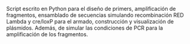 Script escrito en Python para el diseño de primers, amplificación de fragmentos, ensamblado de secuencias simulando recombinación RED Lambda y cre/loxP para el armado, construcción y visualización de plásmidos. Además, de simular las condiciones de PCR para la amplificación de los fragmentos.
